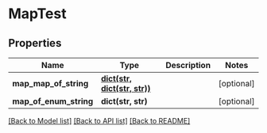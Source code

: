 # MapTest

## Properties
Name | Type | Description | Notes
------------ | ------------- | ------------- | -------------
**map_map_of_string** | [**dict(str, dict(str, str))**](dict.md) |  | [optional] 
**map_of_enum_string** | **dict(str, str)** |  | [optional] 

[[Back to Model list]](../README.md#documentation-for-models) [[Back to API list]](../README.md#documentation-for-api-endpoints) [[Back to README]](../README.md)


